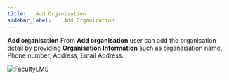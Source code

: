 ```yaml
---
title:   Add Organization
sidebar_label:    Add Organization
---
```


**Add organisation**
From **Add organisation** user can add the organisation detail by providing **Organisation Information** such as organaisation name, Phone number, Address, Email Address.

![FacultyLMS](/assets/ovoy/add_organisation.png)



